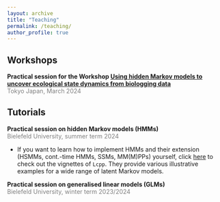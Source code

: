 ```yaml
---
layout: archive
title: "Teaching"
permalink: /teaching/
author_profile: true
---
```


## Workshops
**Practical session for the Workshop [Using hidden Markov models to uncover ecological state dynamics from biologging data](https://bls8tokyo.net/workshop/)**<br>
<span style="color:grey">Tokyo Japan, March 2024</span>


## Tutorials

**Practical session on hidden Markov models (HMMs)**<br>
<span style="color:grey">Bielefeld University, summer term 2024</span>

* If you want to learn how to implement HMMs and their extension (HSMMs, cont.-time HMMs, SSMs, MM(M)PPs) yourself, click [here](https://github.com/janoleko/Lcpp/tree/main) to check out the vignettes of `Lcpp`. They provide various illustrative examples for a wide range of latent Markov models.

**Practical session on generalised linear models (GLMs)**<br>
<span style="color:grey">Bielefeld University, winter term 2023/2024</span>

